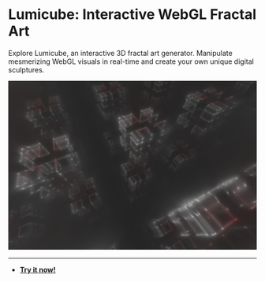 # Lumicube: Interactive WebGL Fractal Art

Explore Lumicube, an interactive 3D fractal art generator. Manipulate mesmerizing WebGL visuals in real-time and create your own unique digital sculptures.

![Lumicube: Interactive WebGL Fractal Art Screenshot](https://raw.githubusercontent.com/ChrisPirillo/lumicube/main/assets/screenshot.png)

---

* **[Try it now!](https://pirillo.com/arcade/lumicube.html)**
